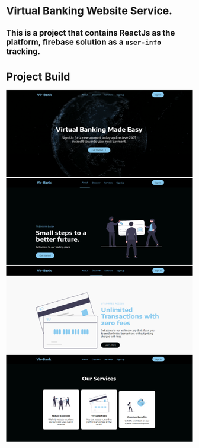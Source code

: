 # Virtual Banking Website Service.
## This is a project that contains ReactJs as the platform, firebase solution as a `user-info` tracking.




# Project Build 

![Home](ReadMeImgs/vir-bank1.png)
![HeroSection](ReadMeImgs/vir-bank2.png)
![InfoSection](ReadMeImgs/vir-bank3.png)
![ServicesSection](ReadMeImgs/vir-bank4.png)

